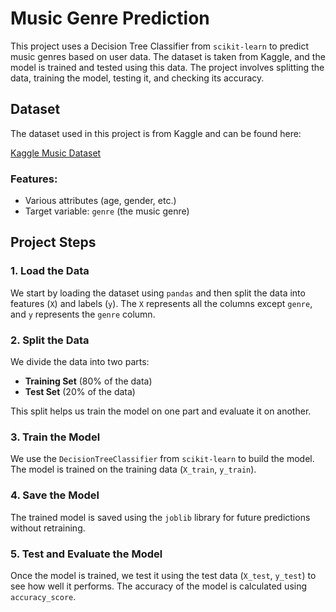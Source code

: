 # Music Genre Prediction

This project uses a Decision Tree Classifier from `scikit-learn` to predict music genres based on user data. The dataset is taken from Kaggle, and the model is trained and tested using this data. The project involves splitting the data, training the model, testing it, and checking its accuracy.

## Dataset

The dataset used in this project is from Kaggle and can be found here:

[Kaggle Music Dataset](https://www.kaggle.com/c/your-dataset-link)

### Features:
- Various attributes (age, gender, etc.)
- Target variable: `genre` (the music genre)

## Project Steps

### 1. Load the Data
We start by loading the dataset using `pandas` and then split the data into features (`X`) and labels (`y`). The `X` represents all the columns except `genre`, and `y` represents the `genre` column.

### 2. Split the Data
We divide the data into two parts: 
- **Training Set** (80% of the data)  
- **Test Set** (20% of the data)

This split helps us train the model on one part and evaluate it on another.

### 3. Train the Model
We use the `DecisionTreeClassifier` from `scikit-learn` to build the model. The model is trained on the training data (`X_train`, `y_train`).

### 4. Save the Model
The trained model is saved using the `joblib` library for future predictions without retraining.

### 5. Test and Evaluate the Model
Once the model is trained, we test it using the test data (`X_test`, `y_test`) to see how well it performs. The accuracy of the model is calculated using `accuracy_score`.



